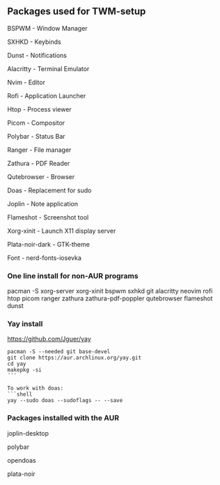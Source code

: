 ## Packages used for TWM-setup

BSPWM - Window Manager

SXHKD - Keybinds

Dunst - Notifications

Alacritty - Terminal Emulator

Nvim - Editor

Rofi - Application Launcher

Htop - Process viewer

Picom - Compositor

Polybar - Status Bar

Ranger - File manager

Zathura - PDF Reader

Qutebrowser - Browser

Doas - Replacement for sudo

Joplin - Note application

Flameshot - Screenshot tool

Xorg-xinit - Launch X11 display server

Plata-noir-dark - GTK-theme

Font - nerd-fonts-iosevka

### One line install for non-AUR programs

pacman -S xorg-server xorg-xinit bspwm sxhkd git alacritty neovim rofi htop picom ranger zathura zathura-pdf-poppler qutebrowser flameshot dunst

### Yay install
https://github.com/Jguer/yay

```shell
pacman -S --needed git base-devel
git clone https://aur.archlinux.org/yay.git
cd yay
makepkg -si
´´´

To work with doas:
```shell
yay --sudo doas --sudoflags -- --save
```
### Packages installed with the AUR

joplin-desktop

polybar

opendoas

plata-noir

